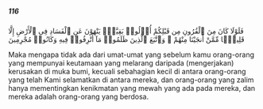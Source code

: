##### 116

<span class="ayah">فَلَوْلَا كَانَ مِنَ ٱلْقُرُونِ مِن قَبْلِكُمْ أُو۟لُوا۟ بَقِيَّةٍۢ يَنْهَوْنَ عَنِ ٱلْفَسَادِ فِى ٱلْأَرْضِ إِلَّا قَلِيلًۭا مِّمَّنْ أَنجَيْنَا مِنْهُمْ ۗ وَٱتَّبَعَ ٱلَّذِينَ ظَلَمُوا۟ مَآ أُتْرِفُوا۟ فِيهِ وَكَانُوا۟ مُجْرِمِينَ</span>

<span class="ayah_translation">Maka mengapa tidak ada dari umat-umat yang sebelum kamu orang-orang yang mempunyai keutamaan yang melarang daripada (mengerjakan) kerusakan di muka bumi, kecuali sebahagian kecil di antara orang-orang yang telah Kami selamatkan di antara mereka, dan orang-orang yang zalim hanya mementingkan kenikmatan yang mewah yang ada pada mereka, dan mereka adalah orang-orang yang berdosa.</span>

